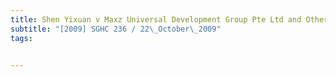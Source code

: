 ```yaml
---
title: Shen Yixuan v Maxz Universal Development Group Pte Ltd and Others 
subtitle: "[2009] SGHC 236 / 22\_October\_2009"
tags:


---
```


